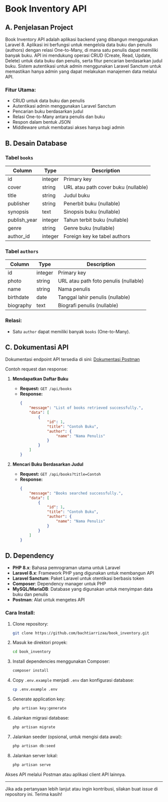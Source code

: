 # Book Inventory API

## A. Penjelasan Project

Book Inventory API adalah aplikasi backend yang dibangun menggunakan Laravel 8. Aplikasi ini berfungsi untuk mengelola data buku dan penulis (authors) dengan relasi One-to-Many, di mana satu penulis dapat memiliki banyak buku. API ini mendukung operasi CRUD (Create, Read, Update, Delete) untuk data buku dan penulis, serta fitur pencarian berdasarkan judul buku. Sistem autentikasi untuk admin menggunakan Laravel Sanctum untuk memastikan hanya admin yang dapat melakukan manajemen data melalui API.

### Fitur Utama:

-   CRUD untuk data buku dan penulis
-   Autentikasi admin menggunakan Laravel Sanctum
-   Pencarian buku berdasarkan judul
-   Relasi One-to-Many antara penulis dan buku
-   Respon dalam bentuk JSON
-   Middleware untuk membatasi akses hanya bagi admin

## B. Desain Database

### Tabel `books`

| Column       | Type    | Description                         |
| ------------ | ------- | ----------------------------------- |
| id           | integer | Primary key                         |
| cover        | string  | URL atau path cover buku (nullable) |
| title        | string  | Judul buku                          |
| publisher    | string  | Penerbit buku (nullable)            |
| synopsis     | text    | Sinopsis buku (nullable)            |
| publish_year | integer | Tahun terbit buku (nullable)        |
| genre        | string  | Genre buku (nullable)               |
| author_id    | integer | Foreign key ke tabel authors        |

### Tabel `authors`

| Column    | Type    | Description                           |
| --------- | ------- | ------------------------------------- |
| id        | integer | Primary key                           |
| photo     | string  | URL atau path foto penulis (nullable) |
| name      | string  | Nama penulis                          |
| birthdate | date    | Tanggal lahir penulis (nullable)      |
| biography | text    | Biografi penulis (nullable)           |

### Relasi:

-   Satu `author` dapat memiliki banyak `books` (One-to-Many).

## C. Dokumentasi API

Dokumentasi endpoint API tersedia di sini:
[Dokumentasi Postman](https://documenter.getpostman.com/view/34641104/2sAXxTaVK8)

Contoh request dan response:

1. **Mendapatkan Daftar Buku**

    - **Request:** `GET /api/books`
    - **Response:**
        ```json
        {
            "message": "List of books retrieved successfully.",
            "data": [
                {
                    "id": 1,
                    "title": "Contoh Buku",
                    "author": {
                        "name": "Nama Penulis"
                    }
                }
            ]
        }
        ```

2. **Mencari Buku Berdasarkan Judul**
    - **Request:** `GET /api/books?title=Contoh`
    - **Response:**
        ```json
        {
            "message": "Books searched successfully.",
            "data": [
                {
                    "id": 1,
                    "title": "Contoh Buku",
                    "author": {
                        "name": "Nama Penulis"
                    }
                }
            ]
        }
        ```

## D. Dependency

-   **PHP 8.x**: Bahasa pemrograman utama untuk Laravel
-   **Laravel 8.x**: Framework PHP yang digunakan untuk membangun API
-   **Laravel Sanctum**: Paket Laravel untuk otentikasi berbasis token
-   **Composer**: Dependency manager untuk PHP
-   **MySQL/MariaDB**: Database yang digunakan untuk menyimpan data buku dan penulis
-   **Postman**: Alat untuk mengetes API

### Cara Install:

1. Clone repository:

    ```bash
    git clone https://github.com/bachtiarrizaa/book_inventory.git
    ```

2. Masuk ke direktori proyek:

    ```bash
    cd book_inventory
    ```

3. Install dependencies menggunakan Composer:

    ```bash
    composer install
    ```

4. Copy `.env.example` menjadi `.env` dan konfigurasi database:

    ```bash
    cp .env.example .env
    ```

5. Generate application key:

    ```bash
    php artisan key:generate
    ```

6. Jalankan migrasi database:

    ```bash
    php artisan migrate
    ```

7. Jalankan seeder (opsional, untuk mengisi data awal):

    ```bash
    php artisan db:seed
    ```

8. Jalankan server lokal:

    ```bash
    php artisan serve
    ```

Akses API melalui Postman atau aplikasi client API lainnya.

---

Jika ada pertanyaan lebih lanjut atau ingin kontribusi, silakan buat _issue_ di repository ini. Terima kasih!
